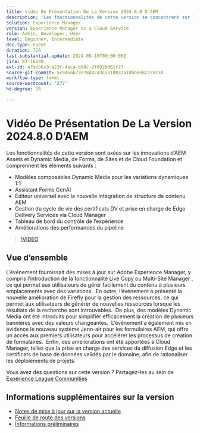 ```yaml
---
title: Vidéo De Présentation De La Version 2024.8.0 D’AEM
description: 'Les fonctionnalités de cette version se concentrent sur les innovations d’AEM Assets et Dynamic Media, de Forms, de Sites et de Cloud Foundation et incluent les éléments suivants : Modèles composables Dynamic Media pour l’éditeur universel de l’assistant Forms GenAI 1:1 avec une nouvelle intégration de structure de contenu AEM​ Gérer le cycle de vie des certificats DV et la prise en charge de Edge Delivery Services via le tableau de bord de contrôle de l’expérience Cloud Manager Améliorations des performances du pipeline'
solution: Experience Manager
version: Experience Manager as a Cloud Service
role: Admin, Developer, User
level: Beginner, Intermediate
doc-type: Event
duration: 726
last-substantial-update: 2024-09-10T00:00:00Z
jira: KT-16149
exl-id: e7acb6c8-a23f-4aca-b80c-2f092bd61f27
source-git-commit: 5c946ab73e78d4243ca310032a10bb8e82228c3d
workflow-type: tm+mt
source-wordcount: '277'
ht-degree: 2%

---
```


# Vidéo De Présentation De La Version 2024.8.0 D’AEM

Les fonctionnalités de cette version sont axées sur les innovations d’AEM Assets et Dynamic Media, de Forms, de Sites et de Cloud Foundation et comprennent les éléments suivants :

* Modèles composables Dynamic Media pour les variations dynamiques 1:1
* Assistant Forms GenAI
* Éditeur universel avec la nouvelle intégration de structure de contenu AEM&#x200B;
* Gestion du cycle de vie des certificats DV et prise en charge de Edge Delivery Services via Cloud Manager
* Tableau de bord du contrôle de l’expérience
* Améliorations des performances du pipeline

>[!VIDEO](https://video.tv.adobe.com/v/3433381/?learn=on)

## Vue d’ensemble

L’événement fournissait des mises à jour sur Adobe Experience Manager, y compris l’introduction de la fonctionnalité Live Copy ou Multi-Site Manager , ce qui permet aux utilisateurs de gérer facilement du contenu à plusieurs emplacements avec des variations. &#x200B; En outre, l’événement a présenté la nouvelle amélioration de Firefly pour la gestion des ressources, ce qui permet aux utilisateurs de générer de nouvelles ressources lorsque les résultats de la recherche sont introuvables. &#x200B; De plus, des modèles Dynamic Media ont été introduits pour simplifier efficacement la création de plusieurs bannières avec des valeurs changeantes. &#x200B; L’événement a également mis en évidence le nouveau système Jenn-air pour les formulaires AEM, qui offre un accès aux premiers utilisateurs pour accélérer les processus de création de formulaires. &#x200B; Enfin, des améliorations ont été apportées à Cloud Manager, telles que la prise en charge des services de diffusion Edge et les certificats de base de données validés par le domaine, afin de rationaliser les déploiements de projets. &#x200B;

Vous avez des questions sur cette version ?  Partagez-les au sein de [Experience League Communities](https://adobe.ly/4egoWgm)

## Informations supplémentaires sur la version

* [Notes de mise à jour sur la version actuelle](https://experienceleague.adobe.com/docs/experience-manager-cloud-service/content/release-notes/home.html?lang=fr)
* [Feuille de route des versions](https://experienceleague.adobe.com/docs/experience-manager-release-information/aem-release-updates/update-releases-roadmap.html?lang=fr)
* [Informations préliminaires](https://experienceleague.adobe.com/docs/experience-manager-cloud-service/content/release-notes/prerelease.html?lang=fr)

